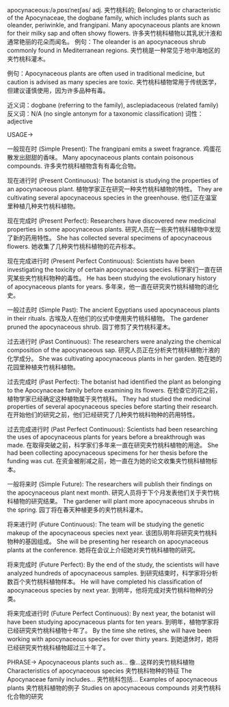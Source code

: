 apocynaceous:/əˌpɒsɪˈneɪʃəs/
adj.
夹竹桃科的;
Belonging to or characteristic of the Apocynaceae, the dogbane family, which includes plants such as oleander, periwinkle, and frangipani.
Many apocynaceous plants are known for their milky sap and often showy flowers. 许多夹竹桃科植物以其乳状汁液和通常艳丽的花朵而闻名。
例句：The oleander is an apocynaceous shrub commonly found in Mediterranean regions.  夹竹桃是一种常见于地中海地区的夹竹桃科灌木。

例句：Apocynaceous plants are often used in traditional medicine, but caution is advised as many species are toxic.  夹竹桃科植物常用于传统医学，但建议谨慎使用，因为许多品种有毒。

近义词：dogbane (referring to the family), asclepiadaceous (related family)
反义词：N/A (no single antonym for a taxonomic classification)
词性：adjective


USAGE->

一般现在时 (Simple Present):
The frangipani emits a sweet fragrance.  鸡蛋花散发出甜甜的香味。
Many apocynaceous plants contain poisonous compounds. 许多夹竹桃科植物含有有毒化合物。


现在进行时 (Present Continuous):
The botanist is studying the properties of an apocynaceous plant.  植物学家正在研究一种夹竹桃科植物的特性。
They are cultivating several apocynaceous species in the greenhouse. 他们正在温室里种植几种夹竹桃科植物。


现在完成时 (Present Perfect):
Researchers have discovered new medicinal properties in some apocynaceous plants.  研究人员在一些夹竹桃科植物中发现了新的药用特性。
She has collected several specimens of apocynaceous flowers. 她收集了几种夹竹桃科植物的花卉标本。


现在完成进行时 (Present Perfect Continuous):
Scientists have been investigating the toxicity of certain apocynaceous species. 科学家们一直在研究某些夹竹桃科物种的毒性。
He has been studying the evolutionary history of apocynaceous plants for years. 多年来，他一直在研究夹竹桃科植物的进化史。


一般过去时 (Simple Past):
The ancient Egyptians used apocynaceous plants in their rituals. 古埃及人在他们的仪式中使用夹竹桃科植物。
The gardener pruned the apocynaceous shrub. 园丁修剪了夹竹桃科灌木。


过去进行时 (Past Continuous):
The researchers were analyzing the chemical composition of the apocynaceous sap. 研究人员正在分析夹竹桃科植物汁液的化学成分。
She was cultivating apocynaceous plants in her garden. 她在她的花园里种植夹竹桃科植物。



过去完成时 (Past Perfect):
The botanist had identified the plant as belonging to the Apocynaceae family before examining its flowers. 在检查它的花之前，植物学家已经确定这种植物属于夹竹桃科。
They had studied the medicinal properties of several apocynaceous species before starting their research. 在开始他们的研究之前，他们已经研究了几种夹竹桃科物种的药用特性。


过去完成进行时 (Past Perfect Continuous):
Scientists had been researching the uses of apocynaceous plants for years before a breakthrough was made.  在取得突破之前，科学家们多年来一直在研究夹竹桃科植物的用途。
She had been collecting apocynaceous specimens for her thesis before the funding was cut. 在资金被削减之前，她一直在为她的论文收集夹竹桃科植物标本。



一般将来时 (Simple Future):
The researchers will publish their findings on the apocynaceous plant next month.  研究人员将于下个月发表他们关于夹竹桃科植物的研究结果。
The gardener will plant more apocynaceous shrubs in the spring. 园丁将在春天种植更多的夹竹桃科灌木。


将来进行时 (Future Continuous):
The team will be studying the genetic makeup of the apocynaceous species next year.  该团队明年将研究夹竹桃科物种的基因组成。
She will be presenting her research on apocynaceous plants at the conference. 她将在会议上介绍她对夹竹桃科植物的研究。


将来完成时 (Future Perfect):
By the end of the study, the scientists will have analyzed hundreds of apocynaceous samples. 到研究结束时，科学家将分析数百个夹竹桃科植物样本。
He will have completed his classification of apocynaceous species by next year. 到明年，他将完成对夹竹桃科物种的分类。


将来完成进行时 (Future Perfect Continuous):
By next year, the botanist will have been studying apocynaceous plants for ten years. 到明年，植物学家将已经研究夹竹桃科植物十年了。
By the time she retires, she will have been working with apocynaceous species for over thirty years. 到她退休时，她将已经研究夹竹桃科植物超过三十年了。



PHRASE->
Apocynaceous plants such as... 像…这样的夹竹桃科植物
Characteristics of apocynaceous species  夹竹桃科物种的特征
The Apocynaceae family includes... 夹竹桃科包括...
Examples of apocynaceous plants  夹竹桃科植物的例子
Studies on apocynaceous compounds 对夹竹桃科化合物的研究
